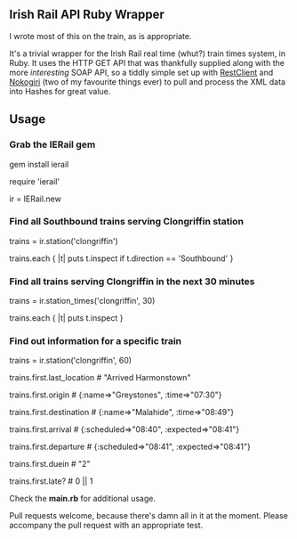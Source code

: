 ## Irish Rail API Ruby Wrapper

I wrote most of this on the train, as is appropriate. 

It's a trivial wrapper for the Irish Rail real time (whut?) train times system, in Ruby. It uses the HTTP GET API that was thankfully supplied along with the more *interesting* SOAP API, so a tiddly simple set up with [RestClient](https://github.com/archiloque/rest-client) and [Nokogiri](http://nokogiri.org/) (two of my favourite things ever) to pull and process the XML data into Hashes for great value.

## Usage

### Grab the IERail gem

gem install ierail

require 'ierail'

ir = IERail.new

### Find all Southbound trains serving Clongriffin station

trains = ir.station('clongriffin')

trains.each { |t| puts t.inspect if t.direction == 'Southbound' }

### Find all trains serving Clongriffin in the next 30 minutes

trains = ir.station_times('clongriffin', 30)

trains.each { |t| puts t.inspect }

### Find out information for a specific train

trains = ir.station('clongriffin', 60)

trains.first.last_location # "Arrived Harmonstown"

trains.first.origin # {:name=>"Greystones", :time=>"07:30"}

trains.first.destination # {:name=>"Malahide", :time=>"08:49"}

trains.first.arrival # {:scheduled=>"08:40", :expected=>"08:41"}

trains.first.departure # {:scheduled=>"08:41", :expected=>"08:41"}

trains.first.duein # "2"

trains.first.late? # 0 || 1

Check the **main.rb** for additional usage.

Pull requests welcome, because there's damn all in it at the moment. Please accompany the pull request with an appropriate test.
